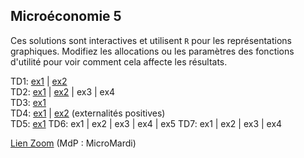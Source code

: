 
## Microéconomie 5

Ces solutions sont interactives et utilisent `R` pour les représentations graphiques. Modifiez les allocations ou les paramètres des fonctions d'utilité pour voir comment cela affecte les résultats.

TD1: [ex1](https://mybinder.org/v2/gh/antoine-jacquet/mybinder/254a3b9cd72b66a08e01e87ece27e16ce6bf64c6?filepath=Teaching%2FMicro%C3%A9conomie%205%2Fmicro5-TD1-ex1.ipynb)
  \| [ex2](https://mybinder.org/v2/gh/antoine-jacquet/mybinder/254a3b9cd72b66a08e01e87ece27e16ce6bf64c6?filepath=Teaching%2FMicro%C3%A9conomie%205%2Fmicro5-TD1-ex2.ipynb)  
TD2: [ex1](https://mybinder.org/v2/gh/antoine-jacquet/mybinder/254a3b9cd72b66a08e01e87ece27e16ce6bf64c6?filepath=Teaching%2FMicro%C3%A9conomie%205%2Fmicro5-TD2-ex1.ipynb)
  \| [ex2](https://mybinder.org/v2/gh/antoine-jacquet/mybinder/254a3b9cd72b66a08e01e87ece27e16ce6bf64c6?filepath=Teaching%2FMicro%C3%A9conomie%205%2Fmicro5-TD2-ex2.ipynb)
  \| ex3
  \| ex4  
TD3: [ex1](https://mybinder.org/v2/gh/antoine-jacquet/mybinder/254a3b9cd72b66a08e01e87ece27e16ce6bf64c6?filepath=Teaching%2FMicro%C3%A9conomie%205%2Fmicro5-TD3-ex1.ipynb)  
TD4: [ex1](https://mybinder.org/v2/gh/antoine-jacquet/mybinder/254a3b9cd72b66a08e01e87ece27e16ce6bf64c6?filepath=Teaching%2FMicro%C3%A9conomie%205%2Fmicro5-TD4-ex1.ipynb)
  \| [ex2](https://mybinder.org/v2/gh/antoine-jacquet/mybinder/254a3b9cd72b66a08e01e87ece27e16ce6bf64c6?filepath=Teaching%2FMicro%C3%A9conomie%205%2Fmicro5-TD4-ex2.ipynb) (externalités positives)  
TD5: [ex1](https://mybinder.org/v2/gh/antoine-jacquet/mybinder/254a3b9cd72b66a08e01e87ece27e16ce6bf64c6?filepath=Teaching%2FMicro%C3%A9conomie%205%2Fmicro5-TD5-ex1.ipynb)
TD6: ex1 \| ex2 \| ex3 \| ex4 \| ex5
TD7: ex1 \| ex2 \| ex3 \| ex4

[Lien Zoom](https://ut-capitole-fr.zoom.us/j/95728405507?pwd=b0hld29xM3M1TkE1M0dkbGkrZHhMUT09) (MdP : MicroMardi)



